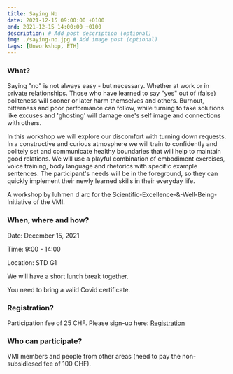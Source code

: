 ```yaml
---
title: Saying No
date: 2021-12-15 09:00:00 +0100
end: 2021-12-15 14:00:00 +0100
description: # Add post description (optional)
img: ./saying-no.jpg # Add image post (optional)
tags: [Unworkshop, ETH]
---
```


### What?
Saying "no" is not always easy - but necessary. Whether at work or in private relationships. Those who have learned to say "yes" out of (false) politeness will sooner or later harm themselves and others. Burnout, bitterness and poor performance can follow, while turning to fake solutions like excuses and 'ghosting' will damage one's self image and connections with others.
<!--more--> 
In this workshop we will explore our discomfort with turning down requests. In a constructive and curious atmosphere we will train to confidently and politely set and communicate healthy boundaries that will help to maintain good relations. We will use a playful combination of embodiment exercises, voice training, body language and rhetorics with specific example sentences. The participant's needs will be in the foreground, so they can quickly implement their newly learned skills in their everyday life.

A workshop by luhmen d'arc for the Scientific-Excellence-&-Well-Being-Initiative of the VMI.

### When, where and how?
Date: December 15, 2021

Time: 9:00 - 14:00 

Location: STD G1 

We will have a short lunch break together.

You need to bring a valid Covid certificate.

### Registration?
Participation fee of 25 CHF. Please sign-up here: [Registration](https://forms.gle/Drr5tbiwnF2y5g5MA)

### Who can participate?
VMI members and people from other areas (need to pay the non-subsidiesed fee of 100 CHF). 
